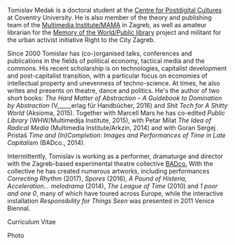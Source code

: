 <!--
.. title: Biography
.. slug: bio
-->

Tomislav Medak is a doctoral student at the [Centre for Postdigital
Cultures](http://www.coventry.ac.uk/research/areas-of-research/postdigital-cultures/) at Coventry University. He is also member of the theory and
publishing team of the [Multimedia Institute/MAMA](http://www.mi2.hr/en/) in Zagreb, as well as
amateur librarian for the [Memory of the World/Public library](https://memoryoftheworld.org/) project and
militant for the urban activist initiative Right to the City Zagreb.

Since 2000 Tomislav has (co-)organised talks, conferences and
publications in the fields of political economy, tactical media and the
commons. His recent scholarship is on technologies, capitalist development and post-capitalist transition, with a particular focus on economies of intellectual property and unevenness of techno-science. At times, he also writes and presents on theatre, dance and politics. He's the author of two short books: *The Hard Matter of Abstraction* – *A Guidebook to Domination by Abstraction* (V_____erlag für Handbücher, 2016) and *Shit Tech for A Shitty World* (Aksioma, 2015). Together with Marcell Mars he has co-edited *Public Library* (WHW/Multimedija Institute, 2015), with Petar Milat *The Idea of Radical Media* (Multimedia Institute/Arkzin, 2014) and with Goran Sergej Pristaš *Time and (In)Completion: Images and Performances of Time in Late Capitalism* (BADco., 2014).

Intermittently, Tomislav is working as a performer, dramaturge and
director with the Zagreb-based experimental theatre collective [BADco.](http://badco.hr/) With the collective he has created numerous artworks, including performances *Correcting Rhythm* (2017), *Spores* (2016), *A Pound of Histeria, Acceleration... melodrama* (2014), *The League of Time* (2010) and *1 poor and one 0*, many of which have toured across Europe, while the interactive installation *Responsibility for Things Seen* was presented in 2011 Venice Biennal.

Curriculum Vitae

Photo
